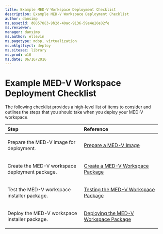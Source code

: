 ```yaml
---
title: Example MED-V Workspace Deployment Checklist
description: Example MED-V Workspace Deployment Checklist
author: dansimp
ms.assetid: d8857883-9b2d-40ac-9136-59e4e20e02fe
ms.reviewer: 
manager: dansimp
ms.author: ellevin
ms.pagetype: mdop, virtualization
ms.mktglfcycl: deploy
ms.sitesec: library
ms.prod: w10
ms.date: 06/16/2016
---
```



# Example MED-V Workspace Deployment Checklist


The following checklist provides a high-level list of items to consider and outlines the steps that you should take when you deploy your MED-V workspace.

<table>
<colgroup>
<col width="50%" />
<col width="50%" />
</colgroup>
<thead>
<tr class="header">
<th align="left">Step</th>
<th align="left">Reference</th>
</tr>
</thead>
<tbody>
<tr class="odd">
<td align="left"><p>Prepare the MED-V image for deployment.</p></td>
<td align="left"><p><a href="prepare-a-med-v-image.md" data-raw-source="[Prepare a MED-V Image](prepare-a-med-v-image.md)">Prepare a MED-V Image</a></p></td>
</tr>
<tr class="even">
<td align="left"><p>Create the MED-V workspace deployment package.</p></td>
<td align="left"><p><a href="create-a-med-v-workspace-package.md" data-raw-source="[Create a MED-V Workspace Package](create-a-med-v-workspace-package.md)">Create a MED-V Workspace Package</a></p></td>
</tr>
<tr class="odd">
<td align="left"><p>Test the MED-V workspace installer package.</p></td>
<td align="left"><p><a href="testing-the-med-v-workspace-package.md" data-raw-source="[Testing the MED-V Workspace Package](testing-the-med-v-workspace-package.md)">Testing the MED-V Workspace Package</a></p></td>
</tr>
<tr class="even">
<td align="left"><p>Deploy the MED-V workspace installer package.</p></td>
<td align="left"><p><a href="deploying-the-med-v-workspace-package.md" data-raw-source="[Deploying the MED-V Workspace Package](deploying-the-med-v-workspace-package.md)">Deploying the MED-V Workspace Package</a></p></td>
</tr>
</tbody>
</table>

 

 

 





